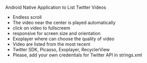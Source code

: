 Android Native Application to List Twitter Videos

- Endless scroll
- The video near the center is played automatically
- click on video to fullscreem
- responsive for screen size and orientation
- Exoplayer where can choose the quality of video
- Video are listed from the most recent
- Twitter SDK, Picasso, Exoplayer, RecyclerView
- Please, add your own credentials for Twitter API in strings.xml